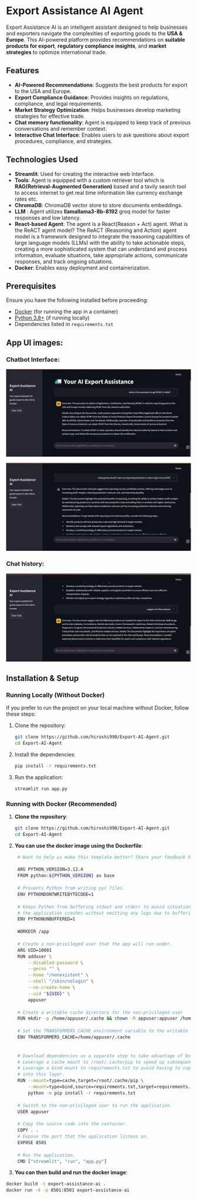 # Export Assistance AI Agent

Export Assistance AI is an intelligent assistant designed to help businesses and exporters navigate the complexities of exporting goods to the **USA & Europe**. This AI-powered platform provides recommendations on **suitable products for export**, **regulatory compliance insights**, and **market strategies** to optimize international trade. 

## Features

- **AI-Powered Recommendations**: Suggests the best products for export to the USA and Europe.
- **Export Compliance Guidance**: Provides insights on regulations, compliance, and legal requirements.
- **Market Strategy Optimization**: Helps businesses develop marketing strategies for effective trade.
- **Chat memory functionality**: Agent is equipped to keep track of previous conversations and remember context.
- **Interactive Chat Interface**: Enables users to ask questions about export procedures, compliance, and strategies.

## Technologies Used

- **Streamlit**: Used for creating the interactive web interface.
- **Tools**: Agent is equipped with a custom retriever tool which is **RAG(Retrieval-Augmented Generation)** based
  and a tavily search tool to access internet to get real time information like currency exchange rates etc.
- **ChromaDB**: ChromaDB vector store to store documents embeddings.
- **LLM** : Agent utilizes **llamallama3-8b-8192** groq model for faster responses and low latency.
- **React-based Agent**: The agent is a React(Reason + Act) agent. What is the ReACT agent model?
  The ReACT (Reasoning and Action) agent model is a framework designed to integrate the reasoning capabilities of large language models (LLMs) with the ability to take        actionable steps, creating a more sophisticated system that can understand and process information, evaluate situations, take appropriate actions, communicate responses,    and track ongoing situations.
- **Docker**: Enables easy deployment and containerization.
  

## Prerequisites

Ensure you have the following installed before proceeding:

- [Docker](https://www.docker.com/get-started) (for running the app in a container)
- [Python 3.8+](https://www.python.org/downloads/) (if running locally)
- Dependencies listed in `requirements.txt`

## App UI images:
### Chatbot Interface:

![Export Assistance AI UI](images/frontend1.png)

![Export Assistance AI UI](images/frontend2.png)

### Chat history:

![Export Assistance AI UI](images/frontend3.png)




## Installation & Setup
### Running Locally (Without Docker)
If you prefer to run the project on your local machine without Docker, follow these steps:
1. Clone the repository:
   
   ```bash
   git clone https://github.com/hiroshi990/Export-AI-Agent.git
   cd Export-AI-Agent
2. Install the dependencies:

   ```bash
   pip install -r requirements.txt
3. Run the application:

   ```bash
   streamlit run app.py

### Running with Docker (Recommended)

1. **Clone the repository**:

   ```bash
   git clone https://github.com/hiroshi990/Export-AI-Agent.git
   cd Export-AI-Agent
2. **You can use the docker image using the Dockerfile**:
   ```bash
    # Want to help us make this template better? Share your feedback here: https://forms.gle/ybq9Krt8jtBL3iCk7
    
    ARG PYTHON_VERSION=3.12.4
    FROM python:${PYTHON_VERSION} as base
    
    # Prevents Python from writing pyc files.
    ENV PYTHONDONTWRITEBYTECODE=1
    
    # Keeps Python from buffering stdout and stderr to avoid situations where
    # the application crashes without emitting any logs due to buffering.
    ENV PYTHONUNBUFFERED=1
    
    WORKDIR /app
    
    # Create a non-privileged user that the app will run under.
    ARG UID=10001
    RUN adduser \
        --disabled-password \
        --gecos "" \
        --home "/nonexistent" \
        --shell "/sbin/nologin" \
        --no-create-home \
        --uid "${UID}" \
        appuser
    
    # Create a writable cache directory for the non-privileged user
    RUN mkdir -p /home/appuser/.cache && chown -R appuser:appuser /home/appuser/.cache
    
    # Set the TRANSFORMERS_CACHE environment variable to the writable cache directory
    ENV TRANSFORMERS_CACHE=/home/appuser/.cache
    
    
    # Download dependencies as a separate step to take advantage of Docker's caching.
    # Leverage a cache mount to /root/.cache/pip to speed up subsequent builds.
    # Leverage a bind mount to requirements.txt to avoid having to copy them into
    # into this layer.
    RUN --mount=type=cache,target=/root/.cache/pip \
        --mount=type=bind,source=requirements.txt,target=requirements.txt \
        python -m pip install -r requirements.txt
    
    # Switch to the non-privileged user to run the application.
    USER appuser
    
    # Copy the source code into the container.
    COPY . .
    # Expose the port that the application listens on.
    EXPOSE 8501
    
    # Run the application.
    CMD ["streamlit", "run", "app.py"]

3. **You can then build and run the docker image**:
```bash
docker build -t export-assistance-ai .
docker run -d -p 8501:8501 export-assistance-ai
